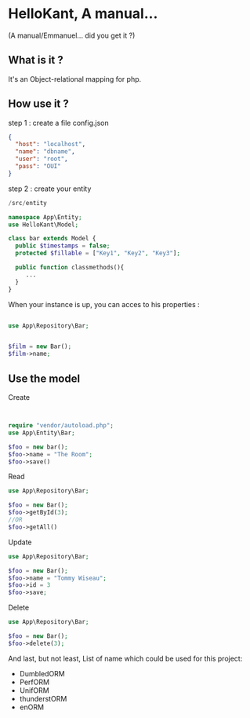 # HelloKant, A manual...

(A manual/Emmanuel... did you get it ?)

## What is it ?

It's an Object-relational mapping for php.

## How use it ?

step 1 : create a file config.json

```json
{
  "host": "localhost",
  "name": "dbname",
  "user": "root",
  "pass": "OUI"
}
```

step 2 : create your entity

```php
/src/entity

namespace App\Entity;
use HelloKant\Model;

class bar extends Model {
  public $timestamps = false;
  protected $fillable = ["Key1", "Key2", "Key3"];

  public function classmethods(){
     ...
  }
}
```

When your instance is up, you can acces to his properties :

```php

use App\Repository\Bar;


$film = new Bar();
$film->name;


```

## Use the model

Create

```php


require "vendor/autoload.php";
use App\Entity\Bar;

$foo = new bar();
$foo->name = "The Room";
$foo->save()
```

Read

```php
use App\Repository\Bar;

$foo = new Bar();
$foo->getById(3);
//OR
$foo->getAll()

```

Update

```php
use App\Repository\Bar;

$foo = new Bar();
$foo->name = "Tommy Wiseau";
$foo->id = 3
$foo->save;

```

Delete

```php
use App\Repository\Bar;

$foo = new Bar();
$foo->delete(3);
```

And last, but not least,
List of name which could be used for this project:

- DumbledORM
- PerfORM
- UnifORM
- thunderstORM
- enORM
